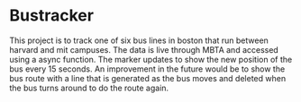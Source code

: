 # Bustracker
This project is to track one of six bus lines in boston that run between harvard and mit campuses. 
The data is live through MBTA and accessed using a async function. 
The marker updates to show the new position of the bus every 15 seconds.
An improvement in the future would be to show the bus route with a line that is generated as the bus moves and deleted when the bus turns around to do the route again. 


